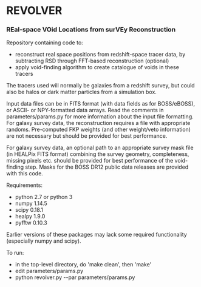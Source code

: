# REVOLVER

### REal-space VOid Locations from surVEy Reconstruction

Repository containing code to:

   - reconstruct real space positions from redshift-space tracer data, by subtracting RSD through FFT-based reconstruction (optional)
   - apply void-finding algorithm to create catalogue of voids in these tracers
   
The tracers used will normally be galaxies from a redshift survey, but could also be halos or dark matter 
particles from a simulation box.

Input data files can be in FITS format (with data fields as for BOSS/eBOSS), or ASCII- or NPY-formatted data arrays.
Read the comments in parameters/params.py for more information about the input file formatting. For galaxy
survey data, the reconstruction requires a file with appropriate randoms. Pre-computed FKP weights (and 
other weight/veto information) are not necessary but should be provided for best performance. 

For galaxy survey data, an optional path to an appropriate survey mask file (in HEALPix FITS format) combining 
the survey geometry, completeness, missing pixels etc. should be provided for best performance of the 
void-finding step. Masks for the BOSS DR12 public data releases are provided with this code.

Requirements:
   - python 2.7 or python 3
   - numpy 1.14.5
   - scipy 0.18.1
   - healpy 1.9.0
   - pyfftw 0.10.3

Earlier versions of these packages may lack some required functionality (especially numpy and scipy). 
   
To run:
   - in the top-level directory, do 'make clean', then 'make'
   - edit parameters/params.py
   - python revolver.py --par parameters/params.py